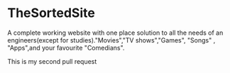 # TheSortedSite
A complete working website with one place solution to all the needs of an engineers(except for studies)."Movies","TV shows","Games", "Songs" , "Apps",and your favourite "Comedians".

This is my second pull request

